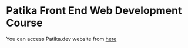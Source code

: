 # Patika Front End Web Development Course

You can access Patika.dev website from [here](https://www.patika.dev)